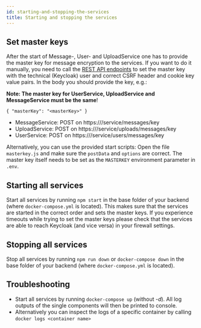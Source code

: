 ```yaml
---
id: starting-and-stopping-the-services
title: Starting and stopping the services
---
```


## Set master keys
After the start of Message-, User- and UploadService one has to provide the
master key for message encryption to the services.
If you want to do it manually, you need to call the [REST API
endpoints](../backend/login-data-access-links.md) to set the master key with
the technical (Keycloak) user and correct CSRF header and cookie key value
pairs. In the body you should provide the key, e.g.:

__Note: The master key for UserService, UploadService and MessageService must be the same__!

``{
	"masterKey": "<masterKey>"
}``

* MessageService: POST on https://<host>/service/messages/key
* UploadService: POST on https://<host>/service/uploads/messages/key
* UserService: POST on https://<host>/service/users/messages/key

Alternatively, you can use the provided start scripts:
Open the file `masterkey.js` and make sure the `postData` and `options` are
correct. The master key itself needs to be set as the `MASTERKEY` environment
parameter in `.env`.

## Starting all services
Start all services by running `npm start` in the base folder of your backend
(where `docker-compose.yml` is located). This makes sure that the services are
started in the correct order and sets the master keys.
If you experience timeouts while
trying to set the master keys please check that the services are able to reach
Keycloak (and vice versa) in your firewall settings.

## Stopping all services
Stop all services by running `npm run down` or `docker-compose down` in the base
folder of your backend (where `docker-compose.yml` is located).

## Troubleshooting
* Start all services by running `docker-compose up` (without *-d*). All log outputs of the single components will then be printed to console.
* Alternatively you can inspect the logs of a specific container by calling `docker logs <container name>`
